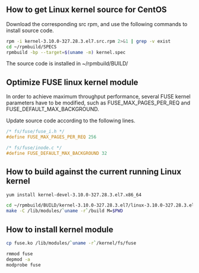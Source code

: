 ## How to get Linux kernel source for CentOS

Download the corresponding src rpm, and use the following commands to install source code.

```bash
rpm -i kernel-3.10.0-327.28.3.el7.src.rpm 2>&1 | grep -v exist
cd ~/rpmbuild/SPECS
rpmbuild -bp --target=$(uname -m) kernel.spec
```

The source code is installed in ~/rpmbuild/BUILD/

## Optimize FUSE linux kernel module

In order to achieve maximum throughput performance, several FUSE kernel parameters have to be modified, such as FUSE_MAX_PAGES_PER_REQ and FUSE_DEFAULT_MAX_BACKGROUND.

Update source code according to the following lines.

```C
/* fs/fuse/fuse_i.h */
#define FUSE_MAX_PAGES_PER_REQ 256

/* fs/fuse/inode.c */
#define FUSE_DEFAULT_MAX_BACKGROUND 32
```

## How to build against the current running Linux kernel

```bash
yum install kernel-devel-3.10.0-327.28.3.el7.x86_64

cd ~/rpmbuild/BUILD/kernel-3.10.0-327.28.3.el7/linux-3.10.0-327.28.3.el7.x86_64/fs/fuse
make -C /lib/modules/`uname -r`/build M=$PWD
```

## How to install kernel module

```bash
cp fuse.ko /lib/modules/`uname -r`/kernel/fs/fuse

rmmod fuse
depmod -a
modprobe fuse
```
